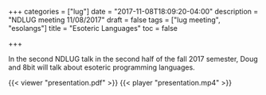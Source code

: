 +++
categories = ["lug"]
date = "2017-11-08T18:09:20-04:00"
description = "NDLUG meeting 11/08/2017"
draft = false
tags = ["lug meeting", "esolangs"]
title = "Esoteric Languages"
toc = false

+++

In the second NDLUG talk in the second half of the fall 2017 semester,
Doug and 8bit will talk about esoteric programming languages.

<!--more-->


{{< viewer "presentation.pdf" >}}
{{< player "presentation.mp4" >}}

